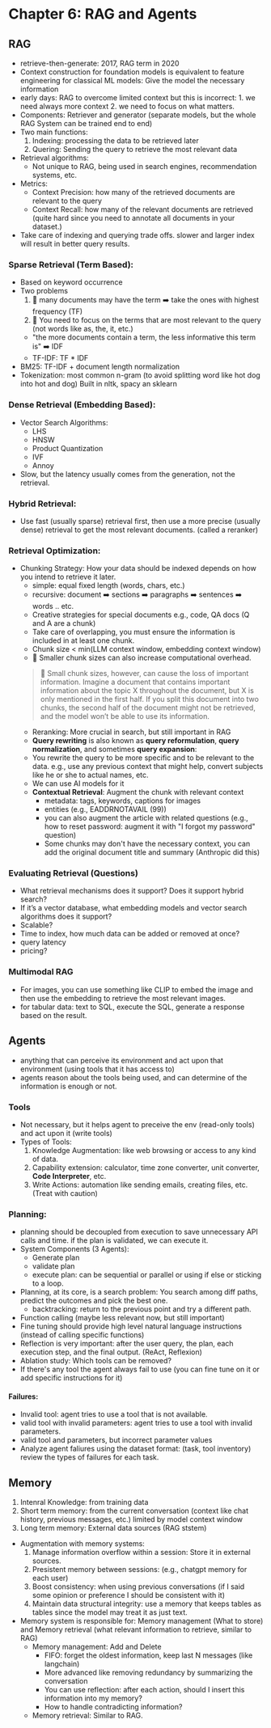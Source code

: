 # Chapter 6: RAG and Agents
## RAG
- retrieve-then-generate: 2017, RAG term in 2020
- Context construction for foundation models is equivalent to feature engineering for classical ML models: Give the model the necessary information
- early days: RAG to overcome limited context but this is incorrect: 1. we need always more context 2. we need to focus on what matters.
- Components: Retriever and generator (separate models, but the whole RAG System can be trained end to end)
- Two main functions:
    1. Indexing: processing the data to be retrieved later
    2. Quering: Sending the query to retrieve the most relevant data
- Retrieval algorithms:
    - Not unique to RAG, being used in search engines, recommendation systems, etc.
- Metrics:
    - Context Precision: how many of the retrieved documents are relevant to the query
    - Context Recall: how many of the relevant documents are retrieved (quite hard since you need to annotate all documents in your dataset.)
- Take care of indexing and querying trade offs. slower and larger index will result in better query results.

### Sparse Retrieval (Term Based):
- Based on keyword occurrence
- Two problems
    1. 🔴 many documents may have the term ➡️ take the ones with highest frequency (TF)
    2. 🔴 You need to focus on the terms that are most relevant to the query (not words like as, the, it, etc.)
    - "the more documents contain a term, the less informative this term is" ➡️ IDF
    - TF-IDF: TF * IDF
- BM25: TF-IDF + document length normalization
- Tokenization: most common n-gram (to avoid splitting word like hot dog into hot and dog) Built in nltk, spacy an sklearn

### Dense Retrieval (Embedding Based):
- Vector Search Algorithms:
    - LHS
    - HNSW
    - Product Quantization
    - IVF
    - Annoy
- Slow, but the latency usually comes from the generation, not the retrieval.

### Hybrid Retrieval:
- Use fast (usually sparse) retrieval first, then use a more precise (usually dense) retrieval to get the most relevant documents. (called a reranker)

### Retrieval Optimization:
- Chunking Strategy: How your data should be indexed depends on how you intend to retrieve it later.
    - simple: equal fixed length (words, chars, etc.)
    - recursive: document ➡️ sections ➡️ paragraphs ➡️ sentences ➡️ words .. etc.
    - Creative strategies for special documents e.g., code, QA docs (Q and A are a chunk)
    - Take care of overlapping, you must ensure the information is included in at least one chunk.
    - Chunk size < min(LLM context window, embedding context window)
    - 🔴 Smaller chunk sizes can also increase computational overhead. 
    > 🔴 Small chunk sizes, however, can cause the loss of important information. Imagine a document that contains important information about the topic X throughout the document, but X is only mentioned in the first half. If you split this document into two chunks, the second half of the document might not be retrieved, and the model won’t be able to use its information.
    - Reranking: More crucial in search, but still important in RAG
    - **Query rewriting** is also known as **query reformulation**, **query normalization**, and sometimes **query expansion**:
    - You rewrite the query to be more specific and to be relevant to the data. e.g., use any previous context that might help, convert subjects like he or she to actual names, etc.
    - We can use AI models for it
    - **Contextual Retrieval**: Augment the chunk with relevant context 
        - metadata: tags, keywords, captions for images
        - entities (e.g., EADDRNOTAVAIL (99))
        - you can also augment the article with related questions (e.g., how to reset password: augment it with "I forgot my password" question)
        - Some chunks may don't have the necessary context, you can add the original document title and summary (Anthropic did this)

### Evaluating Retrieval (Questions)
- What retrieval mechanisms does it support? Does it support hybrid search?
- If it’s a vector database, what embedding models and vector search algorithms does it support?
- Scalable?
- Time to index, how much data can be added or removed at once?
- query latency
- pricing?

### Multimodal RAG
- For images, you can use something like CLIP to embed the image and then use the embedding to retrieve the most relevant images.
- for tabular data: text to SQL, execute the SQL, generate a response based on the result.

## Agents
- anything that can perceive its environment and act upon that environment (using tools that it has access to)
- agents reason about the tools being used, and can determine of the information is enough or not.

### Tools
- Not necessary, but it helps agent to preceive the env (read-only tools) and act upon it (write tools)
- Types of Tools:
    1. Knowledge Augmentation: like web browsing or access to any kind of data.
    2. Capability extension: calculator, time zone converter, unit converter, **Code Interpreter**, etc.
    3. Write Actions: automation like sending emails, creating files, etc. (Treat with caution)

### Planning:
- planning should be decoupled from execution to save unnecessary API calls and time. if the plan is validated, we can execute it.
- System Components (3 Agents):
    - Generate plan
    - validate plan
    - execute plan: can be sequential or parallel or using if else or sticking to a loop.
- Planning, at its core, is a search problem: You search among diff paths, predict the outcomes and pick the best one.
    - backtracking: return to the previous point and try a different path.
- Function calling (maybe less relevant now, but still important)
- Fine tuning should provide high level natural language instructions (instead of calling specific functions)
- Reflection is very important: after the user query, the plan, each execution step, and the final output. (ReAct, Reflexion)
- Ablation study: Which tools can be removed?
- If there's any tool the agent always fail to use (you can fine tune on it or add specific instructions for it)

#### Failures:
- Invalid tool: agent tries to use a tool that is not available.
- valid tool with invalid parameters: agent tries to use a tool with invalid parameters.
- valid tool and parameters, but incorrect parameter values
- Analyze agent faliures using the dataset format: (task, tool inventory) review the types of failures for each task.

## Memory
1. Intenral Knowledge: from training data
2. Short term memory: from the current conversation (context like chat history, previous messages, etc.) limited by model context window
3. Long term memory: External data sources (RAG ststem)
- Augmentation with memory systems:
    1. Manage information overflow within a session: Store it in external sources. 
    2. Presistent memory between sessions: (e.g., chatgpt memory for each user)
    3. Boost consistency: when using previous conversations (if I said some opinion or preference I should be consistent with it)
    4. Maintain data structural integrity: use a memory that keeps tables as tables since the model may treat it as just text.
- Memory system is responsible for: Memory management (What to store) and Memory retrieval (what relevant information to retrieve, similar to RAG)
    - Memory management: Add and Delete
        - FIFO: forget the oldest information, keep last N messages (like langchain)
        - More advanced like removing redundancy by summarizing the conversation
        - You can use reflection: after each action, should I insert this information into my memory?
        - How to handle contradicting information?
    - Memory retrieval: Similar to RAG.